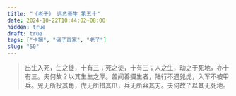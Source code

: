 ```yaml
---
title: "《老子》 远危善生 第五十"
date: 2024-10-22T10:44:02+08:00
hidden: true
draft: true
tags: ["卡揣", "诸子百家", "老子"]
slug: "50"
---
```


> 出生入死，生之徒，十有三；死之徒，十有三；人之生，动之于死地，亦十有三。夫何故？以其生生之厚。盖闻善摄生者，陆行不遇兕虎，入军不被甲兵。兕无所投其角，虎无所措其爪，兵无所容其刃。夫何故？以其无死地。